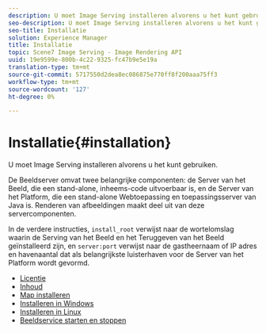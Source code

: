 ```yaml
---
description: U moet Image Serving installeren alvorens u het kunt gebruiken.
seo-description: U moet Image Serving installeren alvorens u het kunt gebruiken.
seo-title: Installatie
solution: Experience Manager
title: Installatie
topic: Scene7 Image Serving - Image Rendering API
uuid: 19e9599e-800b-4c22-9325-fc47b9e5e19a
translation-type: tm+mt
source-git-commit: 5717550d2dea8ec086875e770ff8f200aaa75ff3
workflow-type: tm+mt
source-wordcount: '127'
ht-degree: 0%

---
```



# Installatie{#installation}

U moet Image Serving installeren alvorens u het kunt gebruiken.

De Beeldserver omvat twee belangrijke componenten: de Server van het Beeld, die een stand-alone, inheems-code uitvoerbaar is, en de Server van het Platform, die een stand-alone Webtoepassing en toepassingsserver van Java is. Renderen van afbeeldingen maakt deel uit van deze servercomponenten.

In de verdere instructies, `install_root` verwijst naar de wortelomslag waarin de Serving van het Beeld en het Teruggeven van het Beeld geïnstalleerd zijn, en `server:port` verwijst naar de gastheernaam of IP adres en havenaantal dat als belangrijkste luisterhaven voor de Server van het Platform wordt gevormd.

* [Licentie](c-licensing.md)
* [Inhoud](c-contents.md)
* [Map installeren](c-install-folder.md)
* [Installeren in Windows](t-installing-on-windows/t-installing-on-windows.md)
* [Installeren in Linux](c-installing-linux/c-installing-linux.md)
* [Beeldservice starten en stoppen](t-starting-and-stopping/t-starting-and-stopping.md)
